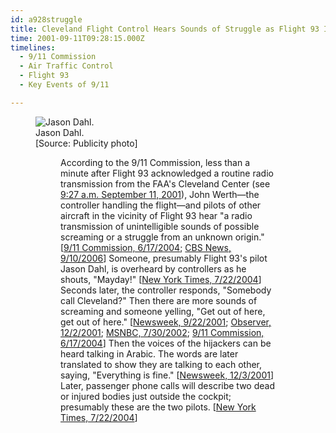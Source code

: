 ```yaml
---
id: a928struggle
title: Cleveland Flight Control Hears Sounds of Struggle as Flight 93 Is Hijacked
time: 2001-09-11T09:28:15.000Z
timelines:
  - 9/11 Commission
  - Air Traffic Control
  - Flight 93
  - Key Events of 9/11

---
```


<figure class="image">
  <img alt="Jason Dahl." src="https://i2.wp.com/cdn.historycommons.org/images/events/308_jason_dahl.jpg" />
  <figcaption>Jason Dahl.<br>[Source: Publicity photo]</figcaption>
<figure>

According to the 9/11 Commission, less than a minute after Flight 93 acknowledged a routine radio transmission from the FAA's Cleveland Center (see [9:27 a.m. September 11, 2001](/timeline/#a927lastcontact)), John Werth—the controller handling the flight—and pilots of other aircraft in the vicinity of Flight 93 hear "a radio transmission of unintelligible sounds of possible screaming or a struggle from an unknown origin." [[9/11 Commission, 6/17/2004][1]; [CBS News, 9/10/2006][2]] Someone, presumably Flight 93's pilot Jason Dahl, is overheard by controllers as he shouts, "Mayday!" [[New York Times, 7/22/2004][3]] Seconds later, the controller responds, "Somebody call Cleveland?" Then there are more sounds of screaming and someone yelling, "Get out of here, get out of here." [[Newsweek, 9/22/2001][4]; [Observer, 12/2/2001][5]; [MSNBC, 7/30/2002][6]; [9/11 Commission, 6/17/2004][1]] Then the voices of the hijackers can be heard talking in Arabic. The words are later translated to show they are talking to each other, saying, "Everything is fine." [[Newsweek, 12/3/2001][7]] Later, passenger phone calls will describe two dead or injured bodies just outside the cockpit; presumably these are the two pilots. [[New York Times, 7/22/2004][3]]

[1]: https://web.archive.org/web/20040617211819/http://www.msnbc.msn.com/id/5233007/
[2]: https://www.cbsnews.com/news/flight-93-controller-looks-back/
[3]: https://www.nytimes.com/2004/07/22/politics/details-emerge-on-flight-93.html
[4]: https://web.archive.org/web/20040629224627/www.msnbc.com/news/create_p1.asp?cp1=1&cpm=1&cpe=1&URL=www.msnbc.com/news/632626.asp
[5]: https://www.theguardian.com/world/2001/dec/02/september11.terrorism1
[6]: https://web.archive.org/web/20130914030016/http://www.nbcnews.com/id/3080117/ns/dateline_nbc-newsmakers/t/heroes-flight/
[7]: http://www.j-bradford-delong.net/TotW/flight_93.html
